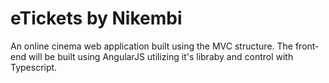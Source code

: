 <h1>eTickets by Nikembi</h1>
<p> An online cinema web application built using the MVC structure. The front-end will be built using AngularJS utilizing it's libraby and control with Typescript.</p>
